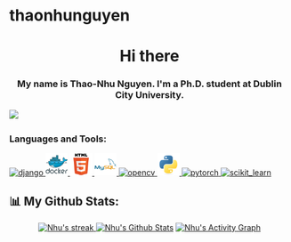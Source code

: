 # thaonhunguyen

<h1 align="center">Hi there</h1>
<h3 align="center">My name is Thao-Nhu Nguyen. I'm a Ph.D. student at Dublin City University.</h3>

![](https://komarev.com/ghpvc/?username=thaonhunguyen&color=blue&style=plastic)


<h3 align="left">Languages and Tools:</h3>
<p align="left"> <a href="https://www.djangoproject.com/" target="_blank" rel="noreferrer"> <img src="https://cdn.worldvectorlogo.com/logos/django.svg" alt="django" width="40" height="40"/> </a> <a href="https://www.docker.com/" target="_blank" rel="noreferrer"> <img src="https://raw.githubusercontent.com/devicons/devicon/master/icons/docker/docker-original-wordmark.svg" alt="docker" width="40" height="40"/> </a> <a href="https://www.w3.org/html/" target="_blank" rel="noreferrer"> <img src="https://raw.githubusercontent.com/devicons/devicon/master/icons/html5/html5-original-wordmark.svg" alt="html5" width="40" height="40"/> </a> <a href="https://www.mysql.com/" target="_blank" rel="noreferrer"> <img src="https://raw.githubusercontent.com/devicons/devicon/master/icons/mysql/mysql-original-wordmark.svg" alt="mysql" width="40" height="40"/> </a> <a href="https://opencv.org/" target="_blank" rel="noreferrer"> <img src="https://www.vectorlogo.zone/logos/opencv/opencv-icon.svg" alt="opencv" width="40" height="40"/> </a> <a href="https://www.python.org" target="_blank" rel="noreferrer"> <img src="https://raw.githubusercontent.com/devicons/devicon/master/icons/python/python-original.svg" alt="python" width="40" height="40"/> </a> <a href="https://pytorch.org/" target="_blank" rel="noreferrer"> <img src="https://www.vectorlogo.zone/logos/pytorch/pytorch-icon.svg" alt="pytorch" width="40" height="40"/> </a> <a href="https://scikit-learn.org/" target="_blank" rel="noreferrer"> <img src="https://upload.wikimedia.org/wikipedia/commons/0/05/Scikit_learn_logo_small.svg" alt="scikit_learn" width="40" height="40"/> </a> </p>

<!--[![Top Langs](https://github-readme-stats.vercel.app/api/top-langs/?username=thaonhunguyen&layout=compact)](https://github.com/thaonhunguyen/github-readme-stats)-->

## 📊 My Github Stats:

<p align="center">
    <a href="https://github.com/thaonhunguyen">
        <img title="🔥 Get streak stats for your profile at git.io/streak-stats" alt="Nhu's streak" src="https://github-readme-streak-stats.herokuapp.com/?user=thaonhunguyen&theme=black-ice&hide_border=true&stroke=0000&background=060A0CD0"/>
    </a>
    <a href="https://github.com/thaonhunguyen"><img alt="Nhu's Github Stats" src="https://github-readme-stats.vercel.app/api?username=thaonhunguyen&show_icons=true&count_private=true&theme=react&hide_border=true&bg_color=0D1117" /></a>
<!--     <a href="https://github.com/thaonhunguyen"><img alt="Nhu's Activity Graph" src="https://activity-graph.herokuapp.com/graph?username=thaonhunguyen&bg_color=0D1117&color=5BCDEC&line=5BCDEC&point=FFFFFF&hide_border=true" /></a> -->
    <a href="https://github.com/thaonhunguyen"><img alt="Nhu's Activity Graph" src="https://github-readme-activity-graph.cyclic.app/graph?username=thaonhunguyen&bg_color=0D1117&color=5BCDEC&line=5BCDEC&point=FFFFFF&hide_border=true" /></a>
    
</p>

